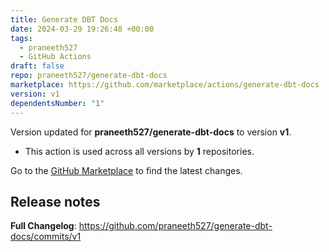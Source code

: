 ```yaml
---
title: Generate DBT Docs
date: 2024-03-29 19:26:48 +00:00
tags:
  - praneeth527
  - GitHub Actions
draft: false
repo: praneeth527/generate-dbt-docs
marketplace: https://github.com/marketplace/actions/generate-dbt-docs
version: v1
dependentsNumber: "1"
---
```



Version updated for **praneeth527/generate-dbt-docs** to version **v1**.
- This action is used across all versions by **1** repositories.

Go to the [GitHub Marketplace](https://github.com/marketplace/actions/generate-dbt-docs) to find the latest changes.

## Release notes

**Full Changelog**: https://github.com/praneeth527/generate-dbt-docs/commits/v1
